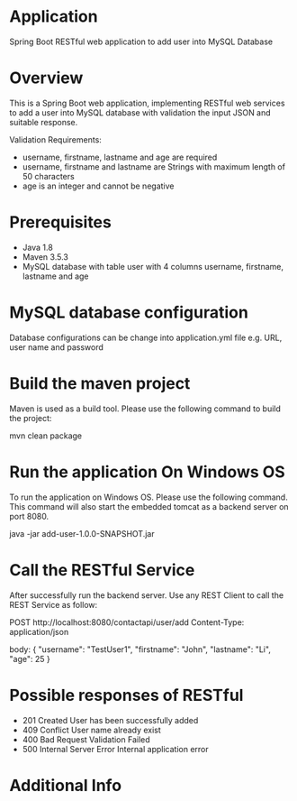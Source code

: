 # Application
Spring Boot RESTful web application to add user into MySQL Database 

# Overview
This is a Spring Boot web application, implementing RESTful web services to add a user into MySQL database with validation the input JSON and suitable response. 

Validation Requirements:

- username, firstname, lastname and age are required
- username, firstname and lastname are Strings with maximum length of 50 characters
- age is an integer and cannot be negative


# Prerequisites
- Java 1.8
- Maven 3.5.3
- MySQL database with table user with 4 columns username, firstname, lastname and age

# MySQL database configuration
Database configurations can be change into application.yml file
e.g. URL, user name and password

# Build the maven project
Maven is used as a build tool. Please use the following command to build the project:

mvn clean package 

# Run the application On Windows OS
To run the application on Windows OS. Please use the following command. This command will also start the embedded tomcat as a backend server on port 8080.

java -jar add-user-1.0.0-SNAPSHOT.jar

# Call the RESTful Service
After successfully run the backend server. Use any REST Client to call the REST Service as follow:

POST http://localhost:8080/contactapi/user/add
Content-Type: application/json

body:
{
	"username": "TestUser1",
	"firstname": "John",
	"lastname": "Li",
	"age": 25
}

# Possible responses of RESTful
- 201   Created                 User has been successfully added
- 409   Conflict                User name already exist
- 400   Bad Request             Validation Failed
- 500   Internal Server Error   Internal application error

# Additional Info






